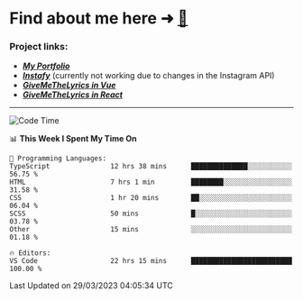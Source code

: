 # Find about me here ➜ [🧑](https://pauabella.dev)

### Project links:
- ***[My Portfolio](https://pauabella.dev)***
- ***[Instafy](https://instafy.me)*** (currently not working due to changes in the Instagram API)
- ***[GiveMeTheLyrics in Vue](https://lyrics.pauabella.dev)***
- ***[GiveMeTheLyrics in React](https://pauabella.dev/GiveMeTheLyrics)***

---
<!--START_SECTION:waka-->
![Code Time](http://img.shields.io/badge/Code%20Time-2%2C040%20hrs%2045%20mins-blue)

📊 **This Week I Spent My Time On** 

```text
💬 Programming Languages: 
TypeScript               12 hrs 38 mins      ██████████████░░░░░░░░░░░   56.75 % 
HTML                     7 hrs 1 min         ████████░░░░░░░░░░░░░░░░░   31.58 % 
CSS                      1 hr 20 mins        ██░░░░░░░░░░░░░░░░░░░░░░░   06.04 % 
SCSS                     50 mins             █░░░░░░░░░░░░░░░░░░░░░░░░   03.78 % 
Other                    15 mins             ░░░░░░░░░░░░░░░░░░░░░░░░░   01.18 % 

🔥 Editors: 
VS Code                  22 hrs 15 mins      █████████████████████████   100.00 % 
```


 Last Updated on 29/03/2023 04:05:34 UTC
<!--END_SECTION:waka-->
